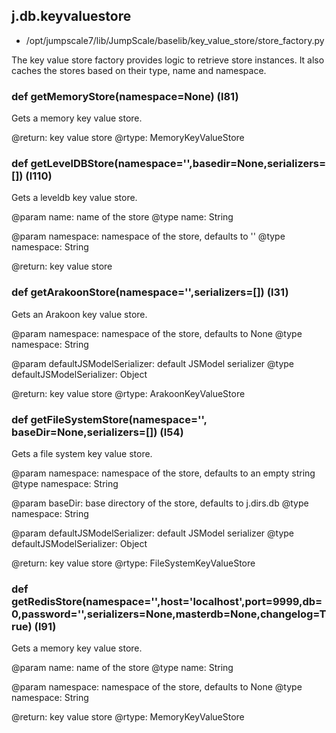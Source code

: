 ## j.db.keyvaluestore

- /opt/jumpscale7/lib/JumpScale/baselib/key_value_store/store_factory.py

The key value store factory provides logic to retrieve store instances. It
also caches the stores based on their type, name and namespace.

### def getMemoryStore(namespace=None) (l81)

Gets a memory key value store.

@return: key value store
@rtype: MemoryKeyValueStore

### def getLevelDBStore(namespace='',basedir=None,serializers=[]) (l110)

Gets a leveldb key value store.

@param name: name of the store
@type name: String

@param namespace: namespace of the store, defaults to ''
@type namespace: String

@return: key value store

### def getArakoonStore(namespace='',serializers=[]) (l31)

Gets an Arakoon key value store.

@param namespace: namespace of the store, defaults to None
@type namespace: String

@param defaultJSModelSerializer: default JSModel serializer
@type defaultJSModelSerializer: Object

@return: key value store
@rtype: ArakoonKeyValueStore

### def getFileSystemStore(namespace='', baseDir=None,serializers=[]) (l54)

Gets a file system key value store.

@param namespace: namespace of the store, defaults to an empty string
@type namespace: String

@param baseDir: base directory of the store, defaults to j.dirs.db
@type namespace: String

@param defaultJSModelSerializer: default JSModel serializer
@type defaultJSModelSerializer: Object

@return: key value store
@rtype: FileSystemKeyValueStore

### def getRedisStore(namespace='',host='localhost',port=9999,db=0,password='',serializers=None,masterdb=None,changelog=True) (l91)

Gets a memory key value store.

@param name: name of the store
@type name: String

@param namespace: namespace of the store, defaults to None
@type namespace: String

@return: key value store
@rtype: MemoryKeyValueStore

